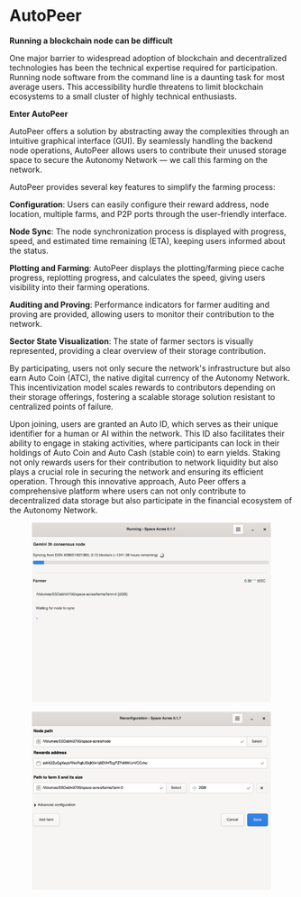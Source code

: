 # AutoPeer

**Running a blockchain node can be difficult**

One major barrier to widespread adoption of blockchain and decentralized technologies has been the technical expertise required for participation. Running node software from the command line is a daunting task for most average users. This accessibility hurdle threatens to limit blockchain ecosystems to a small cluster of highly technical enthusiasts.

**Enter AutoPeer**

AutoPeer offers a solution by abstracting away the complexities through an intuitive graphical interface (GUI). By seamlessly handling the backend node operations, AutoPeer allows users to contribute their unused storage space to secure the Autonomy Network — we call this farming on the network.

AutoPeer provides several key features to simplify the farming process:

**Configuration**: Users can easily configure their reward address, node location, multiple farms, and P2P ports through the user-friendly interface.

**Node Sync**: The node synchronization process is displayed with progress, speed, and estimated time remaining (ETA), keeping users informed about the status.

**Plotting and Farming**: AutoPeer displays the plotting/farming piece cache progress, replotting progress, and calculates the speed, giving users visibility into their farming operations.

**Auditing and Proving**: Performance indicators for farmer auditing and proving are provided, allowing users to monitor their contribution to the network.

**Sector State Visualization**: The state of farmer sectors is visually represented, providing a clear overview of their storage contribution.

By participating, users not only secure the network's infrastructure but also earn Auto Coin (ATC), the native digital currency of the Autonomy Network. This incentivization model scales rewards to contributors depending on their storage offerings, fostering a scalable storage solution resistant to centralized points of failure.

Upon joining, users are granted an Auto ID, which serves as their unique identifier for a human or AI within the network. This ID also facilitates their ability to engage in staking activities, where participants can lock in their holdings of Auto Coin and Auto Cash (stable coin) to earn yields. Staking not only rewards users for their contribution to network liquidity but also plays a crucial role in securing the network and ensuring its efficient operation. Through this innovative approach, Auto Peer offers a comprehensive platform where users can not only contribute to decentralized data storage but also participate in the financial ecosystem of the Autonomy Network.

<figure><img src="../../.gitbook/assets/Untitled.png" alt=""><figcaption></figcaption></figure>

<figure><img src="../../.gitbook/assets/Untitled (1).png" alt=""><figcaption></figcaption></figure>
